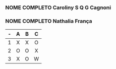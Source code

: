 ### NOME COMPLETO Caroliny S Q G Cagnoni
### NOME COMPLETO Nathalia França 


| -  |  A     | B     | C     |
| -- | :---:  | :---: | :---: |
| 1  | X      | X     | O     |
| 2  | O      | O     | X     |
| 3  | X      | O     | W     

